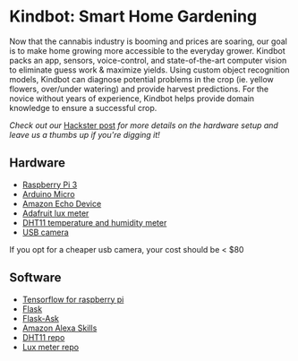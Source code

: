 # Kindbot: Smart Home Gardening

Now that the cannabis industry is booming and prices are soaring, our goal is to make home growing more
accessible to the everyday grower. Kindbot packs an app, sensors, voice-control, and state-of-the-art computer vision to
eliminate guess work & maximize yields. Using custom object recognition models, Kindbot can diagnose potential problems
in the crop (ie. yellow flowers, over/under watering) and provide harvest predictions. For the novice without years of
experience, Kindbot helps provide domain knowledge to ensure a successful crop.

*Check out our* [Hackster post](https://www.hackster.io/kindbot/kindbot-smart-home-gardening-4c218a) *for more details
on the hardware setup and leave us a thumbs up if you're digging it!*

## Hardware
* [Raspberry Pi 3](https://www.amazon.com/Raspberry-Pi-RASPBERRYPI3-MODB-1GB-Model-Motherboard/dp/B01CD5VC92/ref=sr_1_3?s=pc&ie=UTF8&qid=1519413510&sr=1-3&keywords=raspberry+pi+3&dpID=51Vt9f26ryL&preST=_SX300_QL70_&dpSrc=srch)
* [Arduino Micro](https://www.amazon.com/gp/product/B00AFY2S56/ref=oh_aui_detailpage_o03_s00?ie=UTF8&psc=1)
* [Amazon Echo Device](https://www.amazon.com/Amazon-VN94DQ-Echo-Spot-Black/dp/B073SQYXTW/ref=sr_1_1?s=electronics&ie=UTF8&qid=1519413690&sr=1-1&keywords=alexa+echo+spot&dpID=41%252BK4pC74XL&preST=_SY300_QL70_&dpSrc=srch)
* [Adafruit lux meter](https://www.adafruit.com/product/439)
* [DHT11 temperature and humidity meter](https://www.adafruit.com/product/386)
* [USB camera](https://www.amazon.com/gp/product/B01N07OHYF/ref=oh_aui_detailpage_o01_s01?ie=UTF8&psc=1)

If you opt for a cheaper usb camera, your cost should be < $80

## Software
* [Tensorflow for raspberry pi](https://github.com/samjabrahams/tensorflow-on-raspberry-pi)
* [Flask](http://flask.pocoo.org/)
* [Flask-Ask](http://flask-ask.readthedocs.io/en/latest/)
* [Amazon Alexa Skills](https://developer.amazon.com/alexa-skills-kit)
* [DHT11 repo](https://github.com/szazo/DHT11_Python)
* [Lux meter repo](https://github.com/lexruee/tsl2561)

